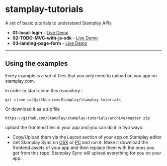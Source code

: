 stamplay-tutorials
==================

A set of basic tutorials to understand Stamplay APIs

* **01-local-login** - [Live Demo](https://31fd96.stamplay.com/index)
* **02-TODO-MVC-with-js-sdk** - [Live Demo](https://b1b8d4.stamplay.com/index)
* **03-landing-page-form** - [Live Demo](https://24f1ab.stamplay.com/)

-----------------------

## Using the examples

Every example is a set of files that you only need to upload on you app on stamplay.com.

In order to start clone this repository :

    git clone git@github.com:Stamplay/stamplay-tutorials

Or download it as a zip file
	
	https://github.com/Stamplay/stamplay-tutorials/archive/master.zip 

 upload the frontend files in your app and you can do it in two ways:

* Copy/Upload them via the Layout section of your app on Stamplay editor
* Get Stamplay Sync on [OSX](http://cdn.stamplay.com/stamplay-sync/mac/stamplay-sync.zip) or [PC](http://cdn.stamplay.com/stamplay-sync/win/stamplay-sync.zip) and run it. Make it download the frontend assets of your app and then replace them with the ones you got from this repo. Stamplay Sync will upload everything for you on your app.

